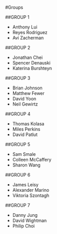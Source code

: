#Groups

##GROUP 1

- Anthony Lui
- Reyes Rodriguez
- Avi Zacherman

##GROUP 2

- Jonathan Chei
- Spencer Denauski
- Katerina Burshteyn


##GROUP 3

- Brian Johnson
- Matthew Fewer
- David Yoon
- Neil Gewirtz

##GROUP 4

- Thomas Kolasa
- Miles Perkins
- David Patlut

##GROUP 5 

- Sam Smale
- Colleen McCaffery
- Sharon Wang

##GROUP 6

- James Leisy
- Alexander Marino
- Viktoria Szontagh

##GROUP 7 

- Danny Jung
- David Wightman
- Philip Choi


